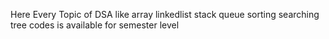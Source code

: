 Here Every Topic of DSA  like array linkedlist stack queue  sorting searching tree   codes is available  for semester level 
